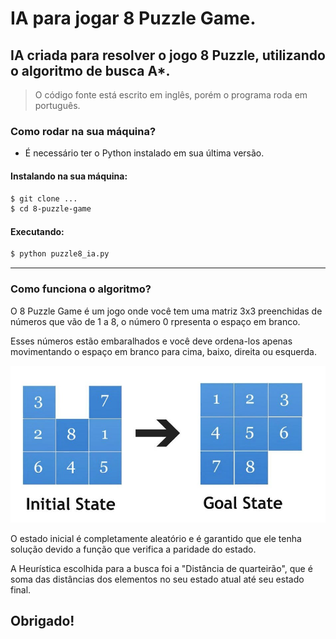 # IA para jogar 8 Puzzle Game.

## IA criada para resolver o jogo 8 Puzzle, utilizando o algoritmo de busca A*.

> O código fonte está escrito em inglês, porém o programa roda em português.

### Como rodar na sua máquina?
 * É necessário ter o Python instalado em sua última versão.

#### Instalando na sua máquina:

```bash
$ git clone ...
$ cd 8-puzzle-game
```

#### Executando:
```bash
$ python puzzle8_ia.py
```

---

### Como funciona o algoritmo?

O 8 Puzzle Game é um jogo onde você tem uma matriz 3x3 preenchidas de números que vão de 1 a 8, o número 0 rpresenta o espaço em branco.

Esses números estão embaralhados e você deve ordena-los apenas movimentando o espaço em branco para cima, baixo, direita ou esquerda.

![exemplo](assets/ex.jpg)

O estado inicial é completamente aleatório e é garantido que ele tenha solução devido a função que verifica a paridade do estado.

A Heurística escolhida para a busca foi a "Distância de quarteirão", que é soma das distâncias dos elementos no seu estado atual até seu estado final.

## Obrigado!
